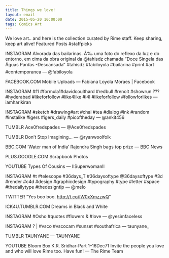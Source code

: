 ```yaml
---
title: Things we love!
layout: email
date: 2015-05-20 10:00:00
tags: Comics Art
---
```


We love art.. and here is the collection curated by Rime staff.
Keep sharing, keep art alive!
Featured Posts #staffpicks

INSTAGRAM
Alvorada das bailarinas. Ã‰ uma foto do reflexo da luz e do entorno, em cima da obra original da @tahisdz chamada “Doce Singela das Ãguas Pardas -Descansada” #tahisdz #fabiloyola #bailarina #print #art #contemporanea — @fabiloyola

FACEBOOK.COM
Mobile Uploads — Fabiana Loyola Moraes | Facebook

INSTAGRAM
#f1 #formula1#davidcoulthard #redbull #renolt #showrun ???#hyderabad #likeforfollow #like4like #l4l #likeforfollow #followforlikes — iamharikiran

INSTAGRAM
#sketch #drawing#art #chai #tea #dialog #ink #random #instalike #igers #igers_daily #picoftheday — @ankit456

TUMBLR
Ace0fredspades — @Ace0fredspades

TUMBLR
Don’t Stop Imagining… — @ryanwoolfolk

BBC.COM
‘Water man of India’ Rajendra Singh bags top prize — BBC News

PLUS.GOOGLE.COM
Scrapbook Photos

YOUTUBE
Types Of Cousins — IISuperwomanII

INSTAGRAM
#t #telescope #36days_T #36daysoftype @36daysoftype #3d #render #c4d #design #graphicdesign #typography #type #letter #space #thedailytype #thedesigntip — @melo

TWITTER
“Yes boo boo. http://t.co/IW0xXmzzwQ"

ICK4U.TUMBLR.COM
Dreams in Black and White

INSTAGRAM
#Osho #quotes #flowers & #love — @yesimfaceless

INSTAGRAM
? | #vsco #vscocam #sunset #southafrica — taunyane_

TUMBLR
TAUNYANE — TAUNYANE

YOUTUBE
Bloom Box K.R. Sridhar-Part 1–16Dec71
Invite the people you love and who will love Rime too.
Have fun!
— The Rime Team